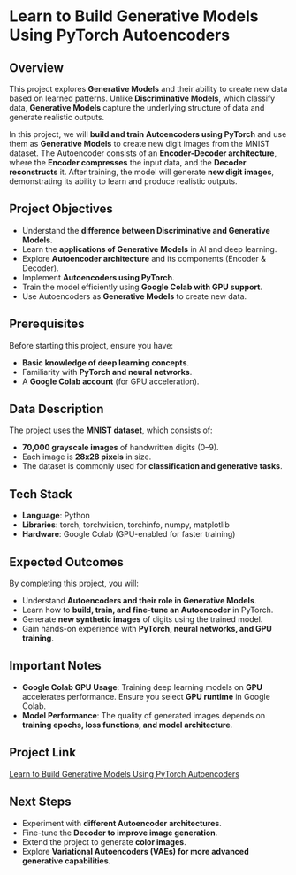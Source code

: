 # Learn to Build Generative Models Using PyTorch Autoencoders  

## Overview  

This project explores **Generative Models** and their ability to create new data based on learned patterns. Unlike **Discriminative Models**, which classify data, **Generative Models** capture the underlying structure of data and generate realistic outputs.  

In this project, we will **build and train Autoencoders using PyTorch** and use them as **Generative Models** to create new digit images from the MNIST dataset. The Autoencoder consists of an **Encoder-Decoder architecture**, where the **Encoder compresses** the input data, and the **Decoder reconstructs** it. After training, the model will generate **new digit images**, demonstrating its ability to learn and produce realistic outputs.  

## Project Objectives  

- Understand the **difference between Discriminative and Generative Models**.  
- Learn the **applications of Generative Models** in AI and deep learning.  
- Explore **Autoencoder architecture** and its components (Encoder & Decoder).  
- Implement **Autoencoders using PyTorch**.  
- Train the model efficiently using **Google Colab with GPU support**.  
- Use Autoencoders as **Generative Models** to create new data.  

## Prerequisites  

Before starting this project, ensure you have:  

- **Basic knowledge of deep learning concepts**.  
- Familiarity with **PyTorch and neural networks**.  
- A **Google Colab account** (for GPU acceleration).  

## Data Description  

The project uses the **MNIST dataset**, which consists of:  

- **70,000 grayscale images** of handwritten digits (0–9).  
- Each image is **28x28 pixels** in size.  
- The dataset is commonly used for **classification and generative tasks**.  

## Tech Stack  

- **Language**: Python  
- **Libraries**: torch, torchvision, torchinfo, numpy, matplotlib  
- **Hardware**: Google Colab (GPU-enabled for faster training)  

## Expected Outcomes  

By completing this project, you will:  

- Understand **Autoencoders and their role in Generative Models**.  
- Learn how to **build, train, and fine-tune an Autoencoder** in PyTorch.  
- Generate **new synthetic images** of digits using the trained model.  
- Gain hands-on experience with **PyTorch, neural networks, and GPU training**.  

## Important Notes  

- **Google Colab GPU Usage**: Training deep learning models on **GPU** accelerates performance. Ensure you select **GPU runtime** in Google Colab.  
- **Model Performance**: The quality of generated images depends on **training epochs, loss functions, and model architecture**.  

## Project Link  

[Learn to Build Generative Models Using PyTorch Autoencoders](<https://www.projectpro.io/project-use-case/generative-models-using-pytorch-autoencoders>)  

## Next Steps  

- Experiment with **different Autoencoder architectures**.  
- Fine-tune the **Decoder to improve image generation**.  
- Extend the project to generate **color images**.  
- Explore **Variational Autoencoders (VAEs) for more advanced generative capabilities**.  

